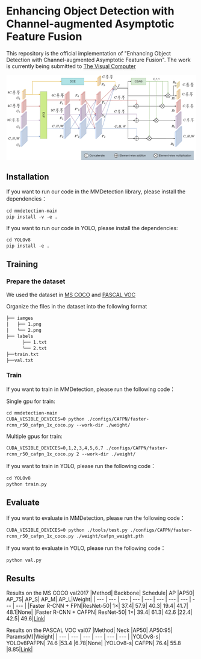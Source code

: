 # Enhancing Object Detection with Channel-augmented Asymptotic Feature Fusion
This repository is the official implementation of "Enhancing Object Detection with Channel-augmented Asymptotic Feature Fusion". The work is currently being submitted to [The Visual Computer](https://link.springer.com/journal/371)

![image](assets/CAFPN.png)

## Installation

If you want to run our code in the MMDetection library, please install the dependencies：
```
cd mmdetection-main
pip install -v -e .
```

If you want to run our code in YOLO, please install the dependencies:
```
cd YOLOv8
pip install -e .
```
## Training
### Prepare the dataset
We used the dataset in [MS COCO](https://cocodataset.org/#home) and [PASCAL VOC](http://host.robots.ox.ac.uk/pascal/VOC/index.html)

Organize the files in the dataset into the following format
```
├── iamges
│   ├── 1.png
│   └── 2.png
├── labels
      ├── 1.txt
      └── 2.txt
├──train.txt
├──val.txt
```
### Train

If you want to train in MMDetection, please run the following code：

Single gpu for train:
```
cd mmdetection-main
CUDA_VISIBLE_DEVICES=0 python ./configs/CAFPN/faster-rcnn_r50_cafpn_1x_coco.py --work-dir ./weight/
```
Multiple gpus for train:
```
CUDA_VISIBLE_DEVICES=0,1,2,3,4,5,6,7 ./configs/CAFPN/faster-rcnn_r50_cafpn_1x_coco.py 2 --work-dir ./weight/
```
If you want to train in YOLO, please run the following code：
```
cd YOLOv8
python train.py
```

## Evaluate
If you want to evaluate in MMDetection, please run the following code：
```
CUDA_VISIBLE_DEVICES=0 python ./tools/test.py ./configs/CAFPN/faster-rcnn_r50_cafpn_1x_coco.py ./weight/cafpn_weight.pth
```
If you want to evaluate in YOLO, please run the following code：
```
python val.py
```
## Results
Results on the MS COCO val2017
|Method| Backbone| Schedule| AP |AP50| AP_75| AP_S| AP_M| AP_L|Weight|
| --- | --- | --- | --- | --- | --- | --- | --- | --- | --- |
|Faster R-CNN + FPN|ResNet-50| 1×| 37.4| 57.9| 40.3| 19.4| 41.7| 48.1|None|
|Faster R-CNN + CAFPN| ResNet-50| 1×| 39.4| 61.3| 42.6 |22.4| 42.5| 49.6|[Link](https://drive.google.com/file/d/1nYPbCah7EgNw1hkAS-AyN87FJ4vrA48R/view?usp=drive_link)|

Results on the PASCAL VOC val07
|Method| Neck |AP50| AP50:95| Params(M)|Weight|
| --- | --- | --- | --- | --- | --- |
|YOLOv8-s| YOLOv8PAFPN| 74.6 |53.4 |6.78|None|
|YOLOv8-s| CAFPN| 76.4| 55.8 |8.85|[Link](https://drive.google.com/file/d/1NysPsuDw1bczJ4Iq40181YBkqvVm6bo2/view?usp=drive_link)|

## 
